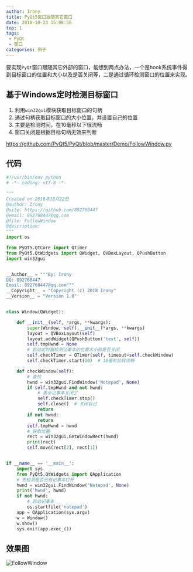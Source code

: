 ```yaml
---
author: Irony
title: PyQt5窗口跟随其它窗口
date: 2018-10-23 15:08:56
top: 1
tags: 
 - PyQt
 - 窗口
categories: 例子
---
```


要实现`PyQt`窗口跟随其它外部的窗口，能想到两点办法，一个是hook系统事件得到目标窗口的位置和大小以及是否关闭等，二是通过循环检测窗口的位置来实现。
<!-- more -->

## 基于Windows定时检测目标窗口

1. 利用`win32gui`模块获取目标窗口的句柄
2. 通过句柄获取目标窗口的大小位置，并设置自己的位置
3. 主要是检测时间，在10毫秒以下很流畅
4. 窗口关闭是根据目标句柄无效来判断

https://github.com/PyQt5/PyQt/blob/master/Demo/FollowWindow.py

## 代码

```python
#!/usr/bin/env python
# -*- coding: utf-8 -*-

"""
Created on 2018年10月22日
@author: Irony
@site: https://github.com/892768447
@email: 892768447@qq.com
@file: FollowWindow
@description: 
"""
import os

from PyQt5.QtCore import QTimer
from PyQt5.QtWidgets import QWidget, QVBoxLayout, QPushButton
import win32gui


__Author__ = """By: Irony
QQ: 892768447
Email: 892768447@qq.com"""
__Copyright__ = "Copyright (c) 2018 Irony"
__Version__ = "Version 1.0"


class Window(QWidget):

    def __init__(self, *args, **kwargs):
        super(Window, self).__init__(*args, **kwargs)
        layout = QVBoxLayout(self)
        layout.addWidget(QPushButton('test', self))
        self.tmpHwnd = None
        # 启动定时器检测记事本的位置大小和是否关闭
        self.checkTimer = QTimer(self, timeout=self.checkWindow)
        self.checkTimer.start(10)  # 10毫秒比较流畅

    def checkWindow(self):
        # 查找
        hwnd = win32gui.FindWindow('Notepad', None)
        if self.tmpHwnd and not hwnd:
            # 表示记事本关闭了
            self.checkTimer.stop()
            self.close()  # 关闭自己
            return
        if not hwnd:
            return
        self.tmpHwnd = hwnd
        # 获取位置
        rect = win32gui.GetWindowRect(hwnd)
        print(rect)
        self.move(rect[2], rect[1])


if __name__ == '__main__':
    import sys
    from PyQt5.QtWidgets import QApplication
    # 先检测是否已有记事本打开
    hwnd = win32gui.FindWindow('Notepad', None)
    print('hwnd', hwnd)
    if not hwnd:
        # 启动记事本
        os.startfile('notepad')
    app = QApplication(sys.argv)
    w = Window()
    w.show()
    sys.exit(app.exec_())
```

## 效果图

![FollowWindow](https://github.com/PyQt5/PyQt/raw/master/Demo/ScreenShot/FollowWindow.gif)